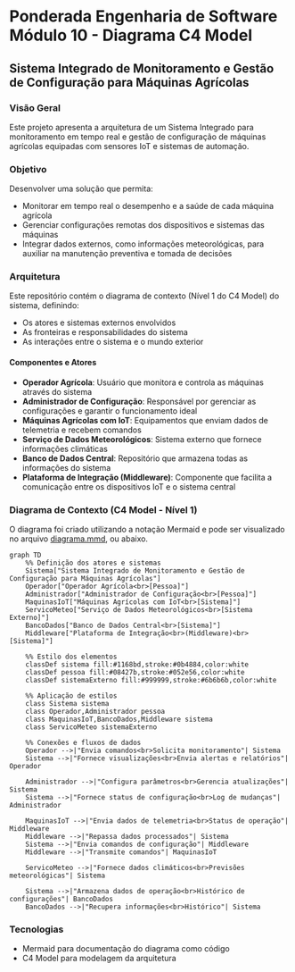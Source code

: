 # Ponderada Engenharia de Software Módulo 10 - Diagrama C4 Model

## Sistema Integrado de Monitoramento e Gestão de Configuração para Máquinas Agrícolas

### Visão Geral
Este projeto apresenta a arquitetura de um Sistema Integrado para monitoramento em tempo real e gestão de configuração de máquinas agrícolas equipadas com sensores IoT e sistemas de automação.

### Objetivo
Desenvolver uma solução que permita:
- Monitorar em tempo real o desempenho e a saúde de cada máquina agrícola
- Gerenciar configurações remotas dos dispositivos e sistemas das máquinas
- Integrar dados externos, como informações meteorológicas, para auxiliar na manutenção preventiva e tomada de decisões

### Arquitetura
Este repositório contém o diagrama de contexto (Nível 1 do C4 Model) do sistema, definindo:
- Os atores e sistemas externos envolvidos
- As fronteiras e responsabilidades do sistema
- As interações entre o sistema e o mundo exterior

#### Componentes e Atores
- **Operador Agrícola**: Usuário que monitora e controla as máquinas através do sistema
- **Administrador de Configuração**: Responsável por gerenciar as configurações e garantir o funcionamento ideal
- **Máquinas Agrícolas com IoT**: Equipamentos que enviam dados de telemetria e recebem comandos
- **Serviço de Dados Meteorológicos**: Sistema externo que fornece informações climáticas
- **Banco de Dados Central**: Repositório que armazena todas as informações do sistema
- **Plataforma de Integração (Middleware)**: Componente que facilita a comunicação entre os dispositivos IoT e o sistema central

### Diagrama de Contexto (C4 Model - Nível 1)
O diagrama foi criado utilizando a notação Mermaid e pode ser visualizado no arquivo [diagrama.mmd](docs/diagrama.mmd), ou abaixo.

```mermaid
graph TD
    %% Definição dos atores e sistemas
    Sistema["Sistema Integrado de Monitoramento e Gestão de Configuração para Máquinas Agrícolas"]
    Operador["Operador Agrícola<br>[Pessoa]"]
    Administrador["Administrador de Configuração<br>[Pessoa]"]
    MaquinasIoT["Máquinas Agrícolas com IoT<br>[Sistema]"]
    ServicoMeteo["Serviço de Dados Meteorológicos<br>[Sistema Externo]"]
    BancoDados["Banco de Dados Central<br>[Sistema]"]
    Middleware["Plataforma de Integração<br>(Middleware)<br>[Sistema]"]
    
    %% Estilo dos elementos
    classDef sistema fill:#1168bd,stroke:#0b4884,color:white
    classDef pessoa fill:#08427b,stroke:#052e56,color:white
    classDef sistemaExterno fill:#999999,stroke:#6b6b6b,color:white
    
    %% Aplicação de estilos
    class Sistema sistema
    class Operador,Administrador pessoa
    class MaquinasIoT,BancoDados,Middleware sistema
    class ServicoMeteo sistemaExterno
    
    %% Conexões e fluxos de dados
    Operador -->|"Envia comandos<br>Solicita monitoramento"| Sistema
    Sistema -->|"Fornece visualizações<br>Envia alertas e relatórios"| Operador
    
    Administrador -->|"Configura parâmetros<br>Gerencia atualizações"| Sistema
    Sistema -->|"Fornece status de configuração<br>Log de mudanças"| Administrador
    
    MaquinasIoT -->|"Envia dados de telemetria<br>Status de operação"| Middleware
    Middleware -->|"Repassa dados processados"| Sistema
    Sistema -->|"Envia comandos de configuração"| Middleware
    Middleware -->|"Transmite comandos"| MaquinasIoT
    
    ServicoMeteo -->|"Fornece dados climáticos<br>Previsões meteorológicas"| Sistema
    
    Sistema -->|"Armazena dados de operação<br>Histórico de configurações"| BancoDados
    BancoDados -->|"Recupera informações<br>Histórico"| Sistema
```

### Tecnologias
- Mermaid para documentação do diagrama como código
- C4 Model para modelagem da arquitetura
